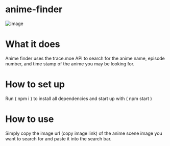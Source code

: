 # anime-finder

![image](https://user-images.githubusercontent.com/91515578/236659916-6d932ed6-bf69-4410-a69b-a4d839b22dff.png)


# What it does

Anime finder uses the trace.moe API to search for the anime name, episode number, and time stamp of the anime you may be looking for.

# How to set up

Run ( npm i ) to install all dependencies and start up with ( npm start )

# How to use

Simply copy the image url (copy image link) of the anime scene image you want to search for and paste it into the search bar.

